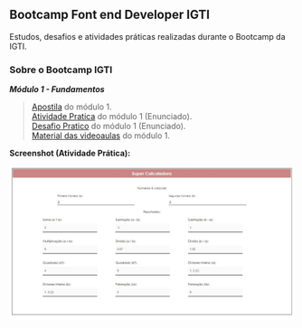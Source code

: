 ## Bootcamp Font end Developer IGTI

Estudos, desafios e atividades práticas realizadas durante o Bootcamp da IGTI.

### Sobre o Bootcamp IGTI

**_Módulo 1 - Fundamentos_**

> [Apostila](https://drive.google.com/file/d/1dwTGBVSNEy7TQLMuYC9QJnZEJuWXkvSl/view?usp=sharing) do módulo 1.<br/> 
> [Atividade Pratica](https://drive.google.com/file/d/1Mma-dpwMZTo_YqmhZV8WOm5gpcKEg_0h/view?usp=sharing) do módulo 1 (Enunciado).<br/> 
> [Desafio Pratico](https://drive.google.com/file/d/1u-MGtgVmJ-xjX1IslvB8xRkOPCvI5hM7/view?usp=sharing) do módulo 1 (Enunciado).<br/> 
> [Material das videoaulas](https://drive.google.com/file/d/1HTZllONZZTqr3HYxioscD_JCidDOAlFD/view?usp=sharing) do módulo 1.<br/>

**Screenshot (Atividade Prática):**

<img src="./Fundamentos/Parte1/Atividade Pratica/img/SuperCalculadoraScreenshot.jpeg" alt="Screenshot da aplicação" width="700">
